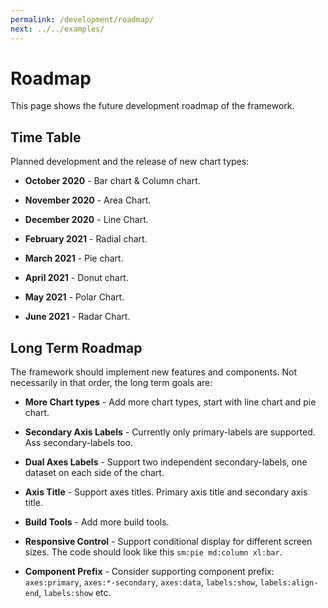 ```yaml
---
permalink: /development/roadmap/
next: ../../examples/
---
```


# Roadmap

This page shows the future development roadmap of the framework.

## Time Table

Planned development and the release of new chart types:

* **October 2020** - Bar chart & Column chart.

* **November 2020** - Area Chart.

* **December 2020** - Line Chart.

* **February 2021** - Radial chart.

* **March 2021** - Pie chart.

* **April 2021** - Donut chart.

* **May 2021** - Polar Chart.

* **June 2021** - Radar Chart.

## Long Term Roadmap

The framework should implement new features and components. Not necessarily in that order, the long term goals are:

* **More Chart types** - Add more chart types, start with line chart and pie chart.

* **Secondary Axis Labels** - Currently only primary-labels are supported. Ass secondary-labels too.

* **Dual Axes Labels** - Support two independent secondary-labels, one dataset on each side of the chart.

* **Axis Title** - Support axes titles. Primary axis title and secondary axis title.

* **Build Tools** - Add more build tools.

* **Responsive Control** - Support conditional display for different screen sizes. The code should look like this `sm:pie md:column xl:bar`.

* **Component Prefix** - Consider supporting component prefix: `axes:primary`, `axes:*-secondary`, `axes:data`, `labels:show`, `labels:align-end`, `labels:show` etc.
